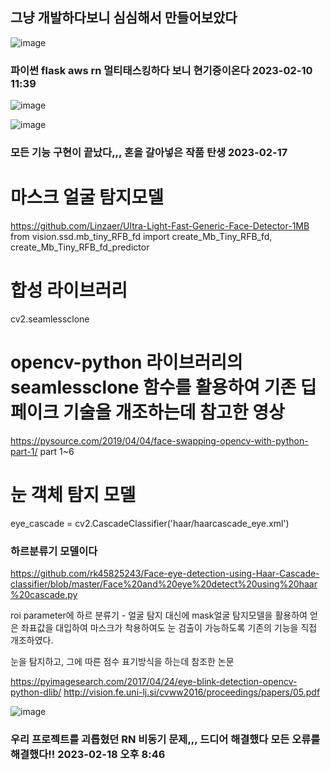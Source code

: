 ## 그냥 개발하다보니 심심해서 만들어보았다

![image](https://user-images.githubusercontent.com/58325946/217986345-48afe512-2136-49f6-8164-c6e997029776.png)

### 파이썬 flask aws rn 멀티태스킹하다 보니 현기증이온다 2023-02-10 11:39


![image](https://user-images.githubusercontent.com/58325946/219572659-a121cf99-32f9-40bc-8bea-bace270d3edd.png)

![image](https://user-images.githubusercontent.com/58325946/219573145-f4e1e48c-93f7-4482-850a-86ed41dc9bc0.png)


### 모든 기능 구현이 끝났다,,, 혼을 갈아넣은 작품 탄생 2023-02-17



# 마스크 얼굴 탐지모델
https://github.com/Linzaer/Ultra-Light-Fast-Generic-Face-Detector-1MB
from vision.ssd.mb_tiny_RFB_fd import create_Mb_Tiny_RFB_fd, create_Mb_Tiny_RFB_fd_predictor

# 합성 라이브러리
cv2.seamlessclone

# opencv-python 라이브러리의 seamlessclone 함수를 활용하여 기존 딥페이크 기술을 개조하는데 참고한 영상
https://pysource.com/2019/04/04/face-swapping-opencv-with-python-part-1/
part 1~6


# 눈 객체 탐지 모델
eye_cascade = cv2.CascadeClassifier('haar/haarcascade_eye.xml') 
### 하르분류기 모델이다
https://github.com/rk45825243/Face-eye-detection-using-Haar-Cascade-classifier/blob/master/Face%20and%20eye%20detect%20using%20haar%20cascade.py

roi parameter에 하르 분류기 - 얼굴 탐지 대신에 mask얼굴 탐지모델을 활용하여 얻은 좌표값을 대입하여
마스크가 착용하여도 눈 검출이 가능하도록 기존의 기능을 직접 개조하였다.

눈을 탐지하고, 그에 따른 점수 표기방식을 하는데 참조한 논문

https://pyimagesearch.com/2017/04/24/eye-blink-detection-opencv-python-dlib/
http://vision.fe.uni-lj.si/cvww2016/proceedings/papers/05.pdf

![image](https://user-images.githubusercontent.com/58325946/219863900-f412a9eb-6313-41d1-82a0-75cdfc45a8d0.png)

### 우리 프로젝트를 괴롭혔던 RN 비동기 문제,,, 드디어 해결했다 모든 오류를 해결했다!! 2023-02-18 오후 8:46

